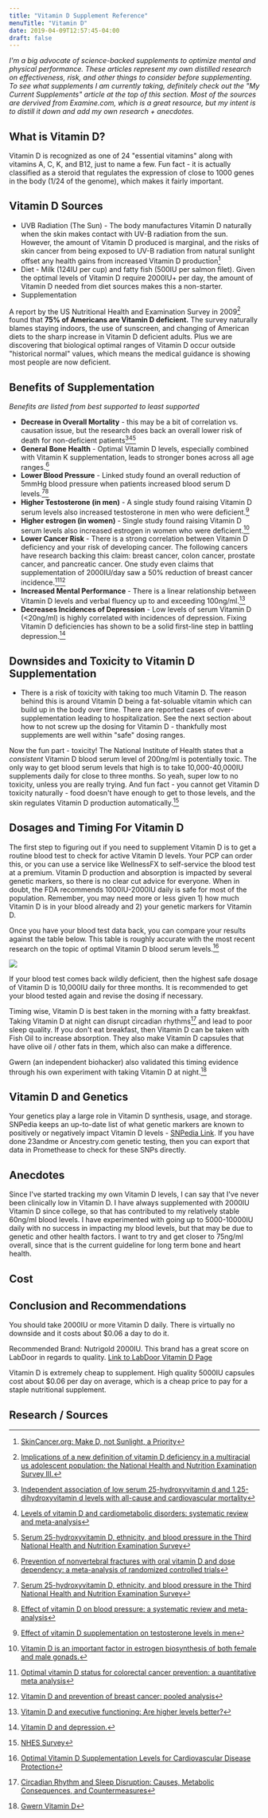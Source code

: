 ```yaml
---
title: "Vitamin D Supplement Reference"
menuTitle: "Vitamin D"
date: 2019-04-09T12:57:45-04:00
draft: false
---
```


_I'm a big advocate of science-backed supplements to optimize mental and physical performance. These articles represent my own distilled research on effectiveness, risk, and other things to consider before supplementing. To see what supplements I am currently taking, definitely check out the "My Current Supplements" article at the top of this section. Most of the sources are dervived from Examine.com, which is a great resource, but my intent is to distill it down and add my own research + anecdotes._

## What is Vitamin D?

Vitamin D is recognized as one of 24 "essential vitamins" along with vitamins A, C, K, and B12, just to name a few. Fun fact - it is actually classified as a steroid that regulates the expression of close to 1000 genes in the body (1/24 of the genome), which makes it fairly important. 

## Vitamin D Sources

* UVB Radiation (The Sun) - The body manufactures Vitamin D naturally when the skin makes contact with UV-B radiation from the sun. However, the amount of Vitamin D produced is marginal, and the risks of skin cancer from being exposed to UV-B radiation from natural sunlight offset any health gains from increased Vitamin D production[^1]
* Diet - Milk (124IU per cup) and fatty fish (500IU per salmon filet). Given the optimal levels of Vitamin D require 2000IU+ per day, the amount of Vitamin D needed from diet sources makes this a non-starter. 
* Supplementation

A report by the US Nutritional Health and Examination Survey in 2009[^15] found that **75% of Americans are Vitamin D deficient.** The survey naturally blames staying indoors, the use of sunscreen, and changing of American diets to the sharp increase in Vitamin D deficient adults. Plus we are discovering that biological optimal ranges of Vitamin D occur outside "historical normal" values, which means the medical guidance is showing most people are now deficient. 

## Benefits of Supplementation

_Benefits are listed from best supported to least supported_

* **Decrease in Overall Mortality** - this may be a bit of correlation vs. causation issue, but the research does back an overall lower risk of death for non-deficient patients[^2][^3][^4]
* **General Bone Health** - Optimal Vitamin D levels, especially combined with Vitamin K supplementation, leads to stronger bones across all age ranges.[^7]
* **Lower Blood Pressure** - Linked study found an overall reduction of 5mmHg blood pressure when patients increased blood serum D levels.[^4][^5]
* **Higher Testosterone (in men)** - A single study found raising Vitamin D serum levels also increased testosterone in men who were deficient.[^6]
* **Higher estrogen (in women)** -  Single study found raising Vitamin D serum levels also increased estrogen in women who were deficient.[^10]
* **Lower Cancer Risk** - There is a strong correlation between Vitamin D deficiency and your risk of developing cancer. The following cancers have research backing this claim: breast cancer, colon cancer, prostate cancer, and pancreatic cancer. One study even claims that supplementation of 2000IU/day saw a 50% reduction of breast cancer incidence.[^8][^9]
* **Increased Mental Performance** - There is a linear relationship between Vitamin D levels and verbal fluency up to and exceeding 100ng/ml.[^14]
* **Decreases Incidences of Depression** - Low levels of serum Vitamin D (<20ng/ml) is highly correlated with incidences of depression. Fixing Vitamin D deficiencies has shown to be a solid first-line step in battling depression.[^16]

## Downsides and Toxicity to Vitamin D Supplementation

* There is a risk of toxicity with taking too much Vitamin D. The reason behind this is around Vitamin D being a fat-soluable vitamin which can build up in the body over time. There are reported cases of over-supplementation leading to hospitalization. See the next section about how to not screw up the dosing for Vitamin D - thankfully most supplements are well within "safe" dosing ranges. 

Now the fun part - toxicity! The National Institute of Health states that a _consistent_ Vitamin D blood serum level of 200ng/ml is potentially toxic. The only way to get blood serum levels that high is to take 10,000-40,000IU supplements daily for close to three months. So yeah, super low to no toxicity, unless you are really trying. And fun fact - you cannot get Vitamin D toxicity naturally - food doesn't have enough to get to those levels, and the skin regulates Vitamin D production automatically.[^13]


## Dosages and Timing For Vitamin D

The first step to figuring out if you need to supplement Vitamin D is to get a routine blood test to check for active Vitamin D levels. Your PCP can order this, or you can use a service like WellnessFX to self-service the blood test at a premium. Vitamin D production and absorption is impacted by several genetic markers, so there is no clear cut advice for everyone. When in doubt, the FDA recommends 1000IU-2000IU daily is safe for most of the population. Remember, you may need more or less given 1) how much Vitamin D is in your blood already and 2) your genetic markers for Vitamin D. 

Once you have your blood test data back, you can compare your results against the table below. This table is roughly accurate with the most recent research on the topic of optimal Vitamin D blood serum levels.[^17]

![](/vitamin-d-levels-chart-25-hydroxy-d-optimal-deficient-cancer-excess-ng-ml_oa448e.gif)

If your blood test comes back wildly deficient, then the highest safe dosage of Vitamin D is 10,000IU daily for three months. It is recommended to get your blood tested again and revise the dosing if necessary. 

Timing wise, Vitamin D is best taken in the morning with a fatty breakfast. Taking Vitamin D at night can disrupt circadian rhythms[^18] and lead to poor sleep quality. If you don't eat breakfast, then Vitamin D can be taken with Fish Oil to increase absorption. They also make Vitamin D capsules that have olive oil / other fats in them, which also can make a difference. 

Gwern (an independent biohacker) also validated this timing evidence through his own experiment with taking Vitamin D at night.[^12]

## Vitamin D and Genetics

Your genetics play a large role in Vitamin D synthesis, usage, and storage. SNPedia keeps an up-to-date list of what genetic markers are known to positively or negatively impact Vitamin D levels - [SNPedia Link](https://www.snpedia.com/index.php/Vitamin_D_Insufficiency). If you have done 23andme or Ancestry.com genetic testing, then you can export that data in Promethease to check for these SNPs directly. 

## Anecdotes

Since I've started tracking my own Vitamin D levels, I can say that I've never been clinically low in Vitamin D. I have always supplemented with 2000IU Vitamin D since college, so that has contributed to my relatively stable 60ng/ml blood levels. I have experimented with going up to 5000-10000IU daily with no success in impacting my blood levels, but that may be due to genetic and other health factors. I want to try and get closer to 75ng/ml overall, since that is the current guideline for long term bone and heart health. 

## Cost 


## Conclusion and Recommendations

You should take 2000IU or more Vitamin D daily. There is virtually no downside and it costs about $0.06 a day to do it. 

Recommended Brand: Nutrigold 2000IU. This brand has a great score on LabDoor in regards to quality. [Link to LabDoor Vitamin D Page](https://labdoor.com/rankings/vitamin-d/quality)

Vitamin D is extremely cheap to supplement. High quality 5000IU capsules cost about $0.06 per day on average, which is a cheap price to pay for a staple nutritional supplement. 


## Research / Sources

[^1]: [SkinCancer.org: Make D, not Sunlight, a Priority](https://www.skincancer.org/healthy-lifestyle/vitamin-d/make-vitamin-d-not-uv-a-priority)

[^2]: [Independent association of low serum 25-hydroxyvitamin d and 1,25-dihydroxyvitamin d levels with all-cause and cardiovascular mortality](http://www.ncbi.nlm.nih.gov/pubmed/18574092)

[^3]: [Levels of vitamin D and cardiometabolic disorders: systematic review and meta-analysis](http://www.ncbi.nlm.nih.gov/pubmed/20031348)

[^4]: [Serum 25-hydroxyvitamin D, ethnicity, and blood pressure in the Third National Health and Nutrition Examination Survey](http://www.ncbi.nlm.nih.gov/pubmed/17586404)

[^5]: [Effect of vitamin D on blood pressure: a systematic review and meta-analysis](http://www.ncbi.nlm.nih.gov/pubmed/19587609)

[^6]: [Effect of vitamin D supplementation on testosterone levels in men](http://www.ncbi.nlm.nih.gov/pubmed/21154195)

[^7]: [Prevention of nonvertebral fractures with oral vitamin D and dose dependency: a meta-analysis of randomized controlled trials](http://www.ncbi.nlm.nih.gov/pubmed/19307517)

[^8]: [Optimal vitamin D status for colorectal cancer prevention: a quantitative meta analysis](http://www.ncbi.nlm.nih.gov/pubmed/17296473)

[^9]: [Vitamin D and prevention of breast cancer: pooled analysis](http://www.ncbi.nlm.nih.gov/pubmed/17368188)

[^10]: [Vitamin D is an important factor in estrogen biosynthesis of both female and male gonads.](http://www.ncbi.nlm.nih.gov/pubmed/10746634)

[^11]: [Taking vitamin D with the largest meal improves absorption and results in higher serum levels of 25-hydroxyvitamin D.](http://www.ncbi.nlm.nih.gov/pubmed/20200983)

[^12]: [Gwern Vitamin D](http://www.gwern.net/Zeo#vitamin-d-at-morn-helps)

[^13]: [NHES Survey](http://www.scientificamerican.com/article/vitamin-d-deficiency-united-states/)

[^14]: [Vitamin D and executive functioning: Are higher levels better?](http://www.ncbi.nlm.nih.gov/pubmed/26708262)

[^15]: [Implications of a new definition of vitamin D deficiency in a multiracial us adolescent population: the National Health and Nutrition Examination Survey III.](https://www.ncbi.nlm.nih.gov/pubmed/19255005)

[^16]: [Vitamin D and depression.](https://www.ncbi.nlm.nih.gov/pubmed/27750060)

[^17]: [Optimal Vitamin D Supplementation Levels for Cardiovascular Disease Protection](https://www.hindawi.com/journals/dm/2015/864370/abs/)

[^18]: [Circadian Rhythm and Sleep Disruption: Causes, Metabolic Consequences, and Countermeasures](https://academic.oup.com/edrv/article/37/6/584/2691715)